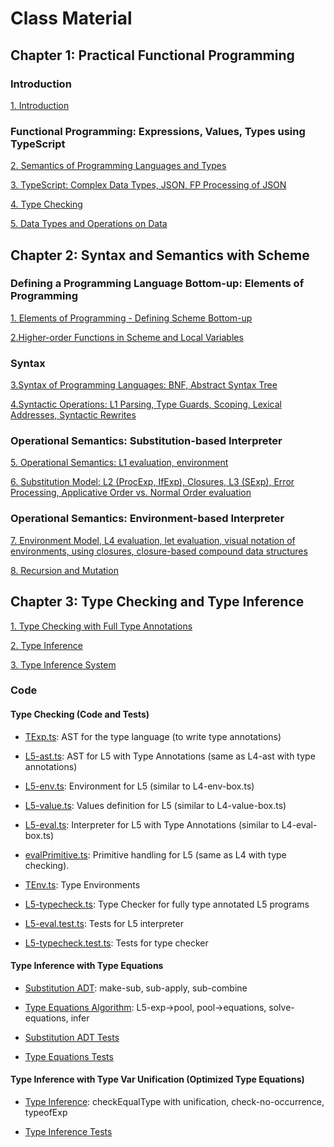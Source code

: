 # Class Material

## Chapter 1: Practical Functional Programming

### Introduction

[1. Introduction](./class_material/chap1.html)

### Functional Programming: Expressions, Values, Types using TypeScript

[2. Semantics of Programming Languages and Types](./class_material/1.1TypescriptDatatypes.html)

[3. TypeScript: Complex Data Types, JSON, FP Processing of JSON](./class_material/1.2TypescriptJSON.html)

[4. Type Checking](./class_material/1.3TypescriptTypeChecking.html)

[5. Data Types and Operations on Data](./class_material/1.4TypesAndOperations.html)

## Chapter 2: Syntax and Semantics with Scheme

### Defining a Programming Language Bottom-up: Elements of Programming

[1. Elements of Programming - Defining Scheme Bottom-up](./class_material/2.1Scheme-bottom-up.html)

[2.Higher-order Functions in Scheme and Local Variables](./class_material/2.2Higher-Order-Functions-Let.html)

### Syntax

[3.Syntax of Programming Languages: BNF, Abstract Syntax Tree](./class_material/2.3Syntax.html)

[4.Syntactic Operations: L1 Parsing, Type Guards, Scoping, Lexical Addresses, Syntactic Rewrites](./class_material/2.4SyntacticOperations.html)


### Operational Semantics: Substitution-based Interpreter

[5. Operational Semantics: L1 evaluation, environment](./class_material/2.5OperationalSemantics.html)

[6. Substitution Model: L2 (ProcExp, IfExp), Closures, L3 (SExp), Error Processing, Applicative Order vs. Normal Order evaluation](./class_material/2.6SubstitutionModel.html)

### Operational Semantics: Environment-based Interpreter

[7. Environment Model, L4 evaluation, let evaluation, visual notation of environments, using closures, closure-based compound data structures](./class_material/2.7EnvironmentModel.html)

[8. Recursion and Mutation](./class_material/2.8RecursionMutation.md)


## Chapter 3: Type Checking and Type Inference

[1. Type Checking with Full Type Annotations](./class_material/3.1TypeChecking.html)

[2. Type Inference](./class_material/3.2TypeInference.html)

[3. Type Inference System](./class_material/3.3TypeInferenceSystem.html)


### Code

#### Type Checking (Code and Tests)
* [TExp.ts](https://github.com/bguppl/interpreters/blob/master/src/L5/TExp.ts): AST for the type language (to write type annotations)
* [L5-ast.ts](https://github.com/bguppl/interpreters/blob/master/src/L5/L5-ast.ts): AST for L5 with Type Annotations (same as L4-ast with type annotations)
* [L5-env.ts](https://github.com/bguppl/interpreters/blob/master/src/L5/L5-env.ts): Environment for L5 (similar to L4-env-box.ts)
* [L5-value.ts](https://github.com/bguppl/interpreters/blob/master/src/L5/L5-value.ts): Values definition for L5 (similar to L4-value-box.ts)
* [L5-eval.ts](https://github.com/bguppl/interpreters/blob/master/src/L5/L5-eval.ts): Interpreter for L5 with Type Annotations (similar to L4-eval-box.ts)
* [evalPrimitive.ts](https://github.com/bguppl/interpreters/blob/master/src/L5/evalPrimitive.ts): Primitive handling for L5 (same as L4 with type checking).
* [TEnv.ts](https://github.com/bguppl/interpreters/blob/master/src/L5/TEnv.ts): Type Environments
* [L5-typecheck.ts](https://github.com/bguppl/interpreters/blob/master/src/L5/L5-typecheck.ts): Type Checker for fully type annotated L5 programs

* [L5-eval.test.ts](https://github.com/bguppl/interpreters/blob/master/test/L5/L5-eval.test.ts): Tests for L5 interpreter
* [L5-typecheck.test.ts](https://github.com/bguppl/interpreters/blob/master/test/L5/L5-typecheck.test.ts): Tests for type checker

#### Type Inference with Type Equations
* [Substitution ADT](https://github.com/bguppl/interpreters/blob/master/src/L5/L5-substitution-adt.ts): make-sub, sub-apply, sub-combine
* [Type Equations Algorithm](https://github.com/bguppl/interpreters/blob/master/src/L5/L5-type-equations.ts): L5-exp->pool, pool->equations, solve-equations, infer

* [Substitution ADT Tests](https://github.com/bguppl/interpreters/blob/master/test/L5/L5-substitution-adt.test.ts)
* [Type Equations Tests](https://github.com/bguppl/interpreters/blob/master/test/L5/L5-type-equations.test.ts)

#### Type Inference with Type Var Unification (Optimized Type Equations)
* [Type Inference](https://github.com/bguppl/interpreters/blob/master/src/L5/L5-typeinference.ts): checkEqualType with unification, check-no-occurrence, typeofExp

* [Type Inference Tests](https://github.com/bguppl/interpreters/blob/master/test/L5/L5-typeinference.test.ts)

